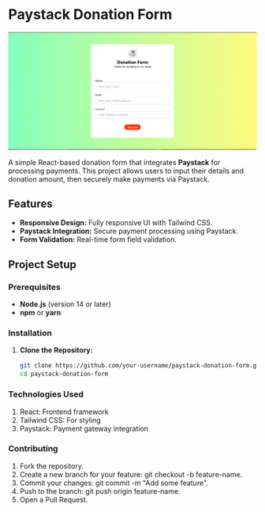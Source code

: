 # Paystack Donation Form

![Project Preview](./src/assets/payment-preview.PNG)

A simple React-based donation form that integrates **Paystack** for processing payments. This project allows users to input their details and donation amount, then securely make payments via Paystack.

## Features

- **Responsive Design:** Fully responsive UI with Tailwind CSS.
- **Paystack Integration:** Secure payment processing using Paystack.
- **Form Validation:** Real-time form field validation.

## Project Setup

### Prerequisites

- **Node.js** (version 14 or later)
- **npm** or **yarn**

### Installation

1. **Clone the Repository:**

   ```bash
   git clone https://github.com/your-username/paystack-donation-form.git
   cd paystack-donation-form


### Technologies Used

1. React: Frontend framework
2. Tailwind CSS: For styling
3. Paystack: Payment gateway integration


### Contributing

1. Fork the repository.
2. Create a new branch for your feature: git checkout -b feature-name.
3. Commit your changes: git commit -m "Add some feature".
4. Push to the branch: git push origin feature-name.
5. Open a Pull Request.
